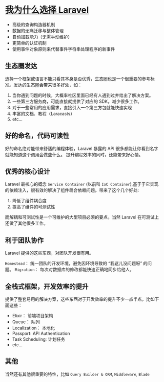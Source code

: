 # [我为什么选择 Laravel](https://phphub.org/topics/3593)

- 高级的查询构造器机制
- 数据的无痛迁移与整体管理
- 自动加载能力（无需手动维护）
- 更简单的认证机制
- 使用事件对象原则来代替事件字符串处理程序的新事件

## 生态圈发达

选择一个框架或语言不能只看其本身是否优秀，生态圈也是一个很重要的参考标准。发达的生态圈会带来很多好处，如：

1. 当你遇到问题的时候，大概率社区里面已经有人遇到过并给出了解决方案。
2. 一些第三方服务商，可能直接就提供了对应的 SDK，减少很多工作。
3. 对于一些常用的应用需求，直接引入一个第三方包就能快速实现
4. 丰富的文档，教程（Laracasts）
5. etc...

## 好的命名，代码可读性

好的命名绝对能带来舒适的编程体验，Laravel 暴露的 API 很多都能让你看到名字就能知道这个调用会做些什么。
提升编程效率的同时，还能带来好心情。

## 优秀的核心设计

Laravel 最核心的概念 `Service Container` (以前叫 `IoC Container`),基于于它实现的依赖注入，很有效的解决了组件耦合依赖问题。带来了这个几个好处:

1. 降低了组件耦合度
2. 提高了组件的可测试性

而解耦和可测试性是一个可维护的大型项目必须的要点。当然 Laravel 在可测试上还做了其他很多工作。

## 利于团队协作

Laravel 提供的这些东西，对团队开发很有用。

`Homestead`： 统一团队的开发环境，避免因环境导致的 “我这儿没问题呀” 的问题。
`Migration`： 每次对数据库的修改都能快速正确地同步给他人。

## 全栈式框架，开发效率的提升

提供了整套易用的解决方案，这些东西对于开发效率的提升不少一点半点。比如下面这些：

- Elixir： 前端项目架构
- Queue： 队列
- Localization： 本地化
- Passport: API Authentication
- Task Scheduling: 计划任务
- etc...

## 其他

当然还有其他很重要的特性，比如 `Query Builder & ORM`, `Middleware`, `Blade`
